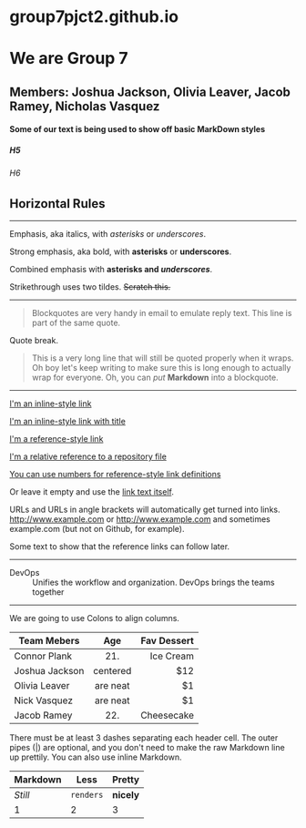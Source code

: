 # group7pjct2.github.io

# We are Group 7
## Members: Joshua Jackson, Olivia Leaver, Jacob Ramey, Nicholas Vasquez
#### Some of our text is being used to show off basic MarkDown styles
##### H5
###### H6

## Horizontal Rules

---

Emphasis, aka italics, with *asterisks* or _underscores_.

Strong emphasis, aka bold, with **asterisks** or __underscores__.

Combined emphasis with **asterisks and _underscores_**.

Strikethrough uses two tildes. ~~Scratch this.~~

---

> Blockquotes are very handy in email to emulate reply text.
> This line is part of the same quote.

Quote break.

> This is a very long line that will still be quoted properly when it wraps. Oh boy let's keep writing to make sure this is long enough to actually wrap for everyone. Oh, you can *put* **Markdown** into a blockquote. 

---

[I'm an inline-style link](https://www.google.com)

[I'm an inline-style link with title](https://www.google.com "Google's Homepage")

[I'm a reference-style link][Arbitrary case-insensitive reference text]

[I'm a relative reference to a repository file](../blob/master/LICENSE)

[You can use numbers for reference-style link definitions][1]

Or leave it empty and use the [link text itself].

URLs and URLs in angle brackets will automatically get turned into links. 
http://www.example.com or <http://www.example.com> and sometimes 
example.com (but not on Github, for example).

Some text to show that the reference links can follow later.

[arbitrary case-insensitive reference text]: https://www.mozilla.org
[1]: http://slashdot.org
[link text itself]: http://www.reddit.com

---

<dl>
  <dt>DevOps</dt>
  <dd>Unifies the workflow and organization. DevOps brings the teams together</dd>

---

We are going to use Colons to align columns.

| Team Mebers   | Age           | Fav Dessert  |
| ------------- |:-------------:| ------------:|
| Connor Plank  | 21.           | Ice Cream    |
| Joshua Jackson| centered      |   $12 |
| Olivia Leaver | are neat      |    $1 |
| Nick Vasquez  | are neat      |    $1 |
| Jacob Ramey   | 22.           | Cheesecake   |

There must be at least 3 dashes separating each header cell.
The outer pipes (|) are optional, and you don't need to make the 
raw Markdown line up prettily. You can also use inline Markdown.

Markdown | Less | Pretty
--- | --- | ---
*Still* | `renders` | **nicely**
1 | 2 | 3
